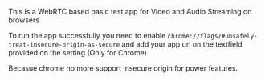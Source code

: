 This is a WebRTC based basic test app for Video and Audio Streaming on browsers

To run the app successfully you need to enable `chrome://flags/#unsafely-treat-insecure-origin-as-secure` and add your app url on the textfield provided on the setting (Only for Chrome)

Becasue chrome no more support insecure origin for power features. 
